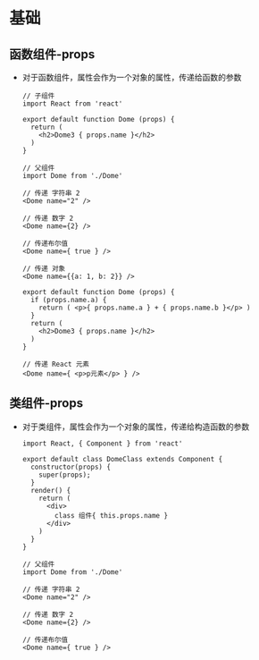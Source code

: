 # 基础

## 函数组件-props

*   对于函数组件，属性会作为一个对象的属性，传递给函数的参数

    ```react&#x20;jsx
    // 子组件
    import React from 'react'

    export default function Dome (props) {
      return (
        <h2>Dome3 { props.name }</h2>
      )
    }
    ```

    ```react&#x20;jsx
    // 父组件
    import Dome from './Dome'

    // 传递 字符串 2
    <Dome name="2" />

    // 传递 数字 2
    <Dome name={2} />

    // 传递布尔值
    <Dome name={ true } />
    ```

    ```react&#x20;jsx
    // 传递 对象
    <Dome name={{a: 1, b: 2}} />

    export default function Dome (props) {
      if (props.name.a) {
        return ( <p>{ props.name.a } + { props.name.b }</p> )
      }
      return (
        <h2>Dome3 { props.name }</h2>
      )
    }
    ```

    ```react&#x20;jsx
    // 传递 React 元素
    <Dome name={ <p>p元素</p> } />
    ```

## 类组件-props

*   对于类组件，属性会作为一个对象的属性，传递给构造函数的参数

    ```react&#x20;jsx
    import React, { Component } from 'react'

    export default class DomeClass extends Component {
      constructor(props) {
        super(props);
      }
      render() {
        return (
          <div>
            class 组件{ this.props.name }
          </div>
        )
      }
    }
    ```

    ```react&#x20;jsx
    // 父组件
    import Dome from './Dome'

    // 传递 字符串 2
    <Dome name="2" />

    // 传递 数字 2
    <Dome name={2} />

    // 传递布尔值
    <Dome name={ true } />
    ```
